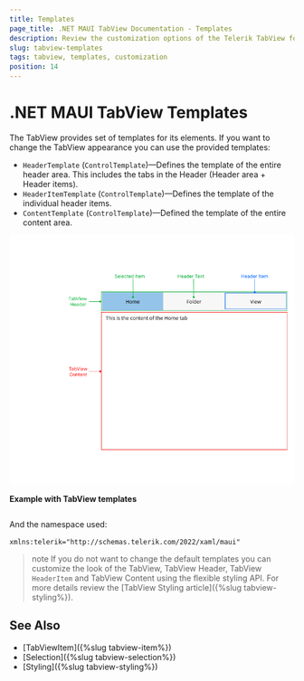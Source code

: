 ```yaml
---
title: Templates
page_title: .NET MAUI TabView Documentation - Templates
description: Review the customization options of the Telerik TabView for .NET MAUI control.
slug: tabview-templates
tags: tabview, templates, customization
position: 14
---
```


# .NET MAUI TabView Templates

The TabView provides set of templates for its elements. If you want to change the TabView appearance you can use the provided templates: 

* `HeaderTemplate` (`ControlTemplate`)&mdash;Defines the template of the entire header area. This includes the tabs in the Header (Header area + Header items).
* `HeaderItemTemplate` (`ControlTemplate`)&mdash;Defines the template of the individual header items.
* `ContentTemplate` (`ControlTemplate`)&mdash;Defined the template of the entire content area.

![.NET MAUI TabView Visual Structure](images/visual-structure.png "Visual elements of TabView control")

**Example with TabView templates**

```XAML

```

And the namespace used:

```XAML
xmlns:telerik="http://schemas.telerik.com/2022/xaml/maui" 
```

>note If you do not want to change the default templates you can customize the look of the TabView, TabView Header, TabView `HeaderItem` and TabView Content using the flexible styling API. For more details review the [TabView Styling article]({%slug tabview-styling%}).

## See Also

- [TabViewItem]({%slug tabview-item%})
- [Selection]({%slug tabview-selection%})
- [Styling]({%slug tabview-styling%})
